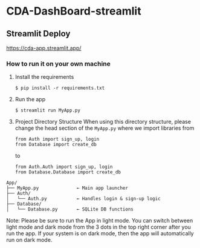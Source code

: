 # CDA-DashBoard-streamlit

## Streamlit Deploy
https://cda-app.streamlit.app/
### How to run it on your own machine

1. Install the requirements

   ```
   $ pip install -r requirements.txt
   ```

2. Run the app

   ```
   $ streamlit run MyApp.py
   ```
3. Project Directory Structure
   When using this directory structure, please change the head section of the `MyApp.py` where we import libraries from
   ```
   from Auth import sign_up, login
   from Database import create_db
   ```
   to
   ```
   from Auth.Auth import sign_up, login
   from Database.Database import create_db
   ```

```
App/
├── MyApp.py              ← Main app launcher
├── Auth/
│   └── Auth.py           ← Handles login & sign-up logic
├── Database/
│   └── Database.py       ← SQLite DB functions
```

Note: Please be sure to run the App in light mode. You can switch between light mode and dark mode from the 3 dots in the top right corner after you run the app. If your system is on dark mode, then the app will automatically run on dark mode.
